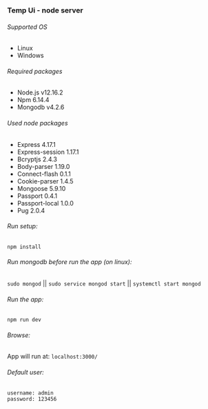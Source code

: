 ### Temp Ui - node server

###### Supported OS
- Linux
- Windows

###### Required packages
- Node.js          v12.16.2
- Npm              6.14.4
- Mongodb          v4.2.6

###### Used node packages
- Express          4.17.1 
- Express-session  1.17.1
- Bcryptjs         2.4.3 
- Body-parser      1.19.0 
- Connect-flash    0.1.1
- Cookie-parser    1.4.5 
- Mongoose         5.9.10 
- Passport         0.4.1
- Passport-local   1.0.0 
- Pug              2.0.4

###### Run setup:
`npm install`
###### Run mongodb before run the app (on linux):
`sudo mongod` || `sudo service mongod start` || `systemctl start mongod`
###### Run the app:
`npm run dev`
###### Browse:
App will run at: `localhost:3000/`
###### Default user:
`username: admin`  
`password: 123456`
